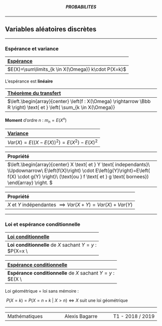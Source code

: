 <h5 style="text-align: center"> PROBABILITES </h5>

---

## **Variables aléatoires discrètes**

------

### Espérance et variance

| <u>**Espérance**</u>                               |
| :------------------------------------------------- |
| $E(X)=\sum\limits_{k \in X(\Omega)} k\cdot P(X=k)$ |

L’espérance est **linéaire**

| <u>**Théorème du transfert**</u>                             |
| :----------------------------------------------------------- |
| $\left.\begin{array}{center} \left(f : X(\Omega) \rightarrow \Bbb R \right) \text{ et } \left( \sum_{k \in X(\Omega)} |f(k)|\cdot P(X=k) <\infty \right)\\ \Downarrow\\ E\left(f(X)\right) =\sum\limits_{k \in X(\Omega)} f(k)\cdot P(X=k)  \end{array} \right. $ |

**Moment** d’ordre $n$ : $m_n = E(X^n)$

| <u>**Variance**</u>                                     |
| :------------------------------------------------------ |
| $Var(X)=E\left( (X - E(X))^2 \right) = E(X^2) - E(X)^2$ |

| Propriété                                                    |
| :----------------------------------------------------------- |
| $\left.\begin{array}{center} X \text{ et } Y \text{ independants}\\ \Updownarrow\\ E\left(f(X)\right) \cdot E\left(g(Y)\right)=E\left( f(X) \cdot g(Y) \right)\\ (\text{ou } f \text{ et } g \text{ bornees}) \end{array} \right. $ |

| Propriété                                                    |
| :----------------------------------------------------------- |
| $X$ et $Y$ indépendantes $\implies Var(X+Y) = Var(X)+Var(Y)$ |

---

### Loi et espérance conditionnelle

| **<u>Loi conditionnelle</u>**                                |
| :----------------------------------------------------------- |
| **Loi conditionnelle** de $X$ sachant $Y=y$ : <br />$P(X=x \ | \ Y=y) \ \forall x \in F $ |

| **<u>Espérance conditionnelle</u>**                          |
| :----------------------------------------------------------- |
| **Espérance conditionnelle** de $X$ sachant $Y=y$ :<br /> $E(X \ | \ Y=y) = \sum\limits_{x \in F} x\cdot P(X=x \ | \ Y=y)$ |

Loi géométrique = loi sans mémoire : 

​	 $P(X=k)=P(X=n+k \ | \ X>n) \iff X$ suit une loi géométrique



---

<table width="90%">
<tr>
<td style="width: 30%; text-align: left; background:transparent; border:0;">Mathématiques</td>
<td style="width: 30%; text-align: center; background:transparent; border:0;">Alexis Bagarre</td>
<td style="width: 30%; text-align: right; background:transparent; border:0;">T1 - 2018 / 2019</td>
</tr>
</table>